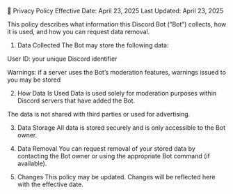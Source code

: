 🔐 Privacy Policy
Effective Date: April 23, 2025
Last Updated: April 23, 2025

This policy describes what information this Discord Bot (“Bot”) collects, how it is used, and how you can request data removal.

1. Data Collected
The Bot may store the following data:

User ID: your unique Discord identifier

Warnings: if a server uses the Bot’s moderation features, warnings issued to you may be stored

2. How Data Is Used
Data is used solely for moderation purposes within Discord servers that have added the Bot.

The data is not shared with third parties or used for advertising.

3. Data Storage
All data is stored securely and is only accessible to the Bot owner.

4. Data Removal
You can request removal of your stored data by contacting the Bot owner or using the appropriate Bot command (if available).

5. Changes
This policy may be updated. Changes will be reflected here with the effective date.

